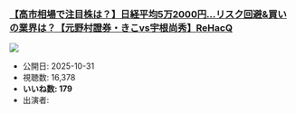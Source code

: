 ### [【高市相場で注目株は？】日経平均5万2000円…リスク回避&買いの業界は？【元野村證券・きこvs宇根尚秀】ReHacQ](https://www.youtube.com/watch?v=LZVqjKwdlvY)
[![](https://img.youtube.com/vi/LZVqjKwdlvY/sddefault.jpg)](https://www.youtube.com/watch?v=LZVqjKwdlvY)
-   公開日: 2025-10-31
-   視聴数: 16,378
-   **いいね数: 179**
-   出演者: 
